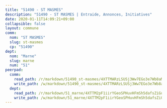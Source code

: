```yaml
---
title: "51490 - ST MASMES"
description: "51490 - ST MASMES | Entraide, Annonces, Initiatives"
date: 2020-01-11T14:09:21+09:00
collapsible: false
layout: commune
comm:
  nom: "ST MASMES"
  slug: st-masmes
  cp: "51490"
dept:
  nom: "Marne"
  slug: marne
  num: "51"
peerpad:
  comm:
    read_path: /r/markdown/51490_st-masmes/4XTTMARzLSUSj3Ww7EGo3e7Wb8aMx3r32qt4t4rZMh9g1kDry
    write_path: /w/markdown/51490_st-masmes/4XTTMARzLSUSj3Ww7EGo3e7Wb8aMx3r32qt4t4rZMh9g1kDry-K3TgTdzQtst4CMuUYfdzvM2qqrhvBKMYcRjgTJ6tBmQd875m3WAoaugp5QppMoFEZmyG3NigrJ3xa57x5JJvbDP52BjES4snG233rNrAARDeVYxBe86do2nFfqdSs2Mm7PmSARk5
  dept:
    read_path: /r/markdown/51_marne/4XTTM2pF1iirYGeoSPHuvHFmSh5dafsZiGuDVqApNYr9W2doe
    write_path: /w/markdown/51_marne/4XTTM2pF1iirYGeoSPHuvHFmSh5dafsZiGuDVqApNYr9W2doe-K3TgV7EpXmd75L5pz6aUTALihWsFeiubyposyfPgz6DbQby3ZQF3gNXaGqeRVGevfRz46yND7Y8QkCv5VozWFj5shZbEokjWNQrdmmsAHCxzuLQj5kuinh4kCdsefHKLdp7xhUwa
---
```


